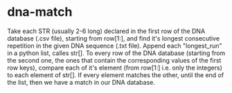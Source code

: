 # dna-match
Take each STR (usually 2-6 long) declared in the first row of the DNA database (.csv file), starting from row[1:], and find it's longest consecutive repetition in the given DNA sequence (.txt file).
Append each "longest_run" in a python list, calles str[].
To every row of the DNA database (starting from the second one, the ones that contain the corresponding values of the first row keys), compare each of it's element (from row[1:] i.e. only the integers) to each element of str[].
If every element matches the other, until the end of the list, then we have a match in our DNA database.
